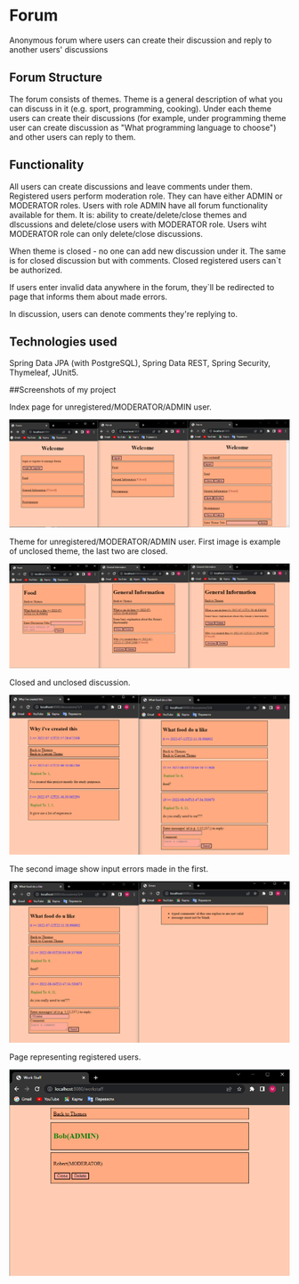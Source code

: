 # Forum
Anonymous forum where users can create their discussion and reply to another users' discussions  

## Forum Structure 
The forum consists of themes. Theme is a general description of what you can discuss in it (e.g. sport, programming, cooking).
Under each theme users can create their discussions (for example, under programming theme user can create discussion as "What programming language to choose") 
and other users can reply to them. 

## Functionality
All users can create discussions and leave comments under them. Registered users perform moderation role. They can have either ADMIN or MODERATOR roles. Users with role ADMIN have all forum functionality available for them. It is: ability to create/delete/close themes and dlscussions and delete/close users with MODERATOR role. Users wiht MODERATOR role can only delete/close discussions.

When theme is closed - no one can add new discussion under it. The same is for closed discussion but with comments.
Closed registered users can`t be authorized.

If users enter invalid data anywhere in the forum, they`ll be redirected to page that informs them about made errors.

In discussion, users can denote comments they're replying to.

## Technologies used
Spring Data JPA (with PostgreSQL), Spring Data REST, Spring Security, Thymeleaf, JUnit5.  

##Screenshots of my project

Index page for unregistered/MODERATOR/ADMIN user.

![themes](https://github.com/MaksimKosyhin/Forum/blob/img/themes.png)

Theme for unregistered/MODERATOR/ADMIN user.
First image is example of unclosed theme, the last two are closed.

![theme](https://github.com/MaksimKosyhin/Forum/blob/img/theme.png)

Closed and unclosed discussion.

![discussion](https://github.com/MaksimKosyhin/Forum/blob/img/discussion.png)

The second image show input errors made in the first.

![error](https://github.com/MaksimKosyhin/Forum/blob/img/error.png)

Page representing registered users.

![workstaff](https://github.com/MaksimKosyhin/Forum/blob/img/workstaff.png)
